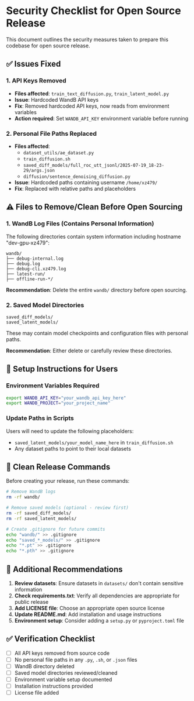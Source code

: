 # Security Checklist for Open Source Release

This document outlines the security measures taken to prepare this codebase for open source release.

## ✅ Issues Fixed

### 1. API Keys Removed
- **Files affected**: `train_text_diffusion.py`, `train_latent_model.py`
- **Issue**: Hardcoded WandB API keys
- **Fix**: Removed hardcoded API keys, now reads from environment variables
- **Action required**: Set `WANDB_API_KEY` environment variable before running

### 2. Personal File Paths Replaced
- **Files affected**: 
  - `dataset_utils/ae_dataset.py`
  - `train_diffusion.sh`
  - `saved_diff_models/full_roc_utt_jsonl/2025-07-19_18-23-29/args.json`
  - `diffusion/sentence_denoising_diffusion.py`
- **Issue**: Hardcoded paths containing username `/home/xz479/`
- **Fix**: Replaced with relative paths and placeholders

## ⚠️ Files to Remove/Clean Before Open Sourcing

### 1. WandB Log Files (Contains Personal Information)
The following directories contain system information including hostname "dev-gpu-xz479":
```
wandb/
├── debug-internal.log
├── debug.log
├── debug-cli.xz479.log
├── latest-run/
├── offline-run-*/
```

**Recommendation**: Delete the entire `wandb/` directory before open sourcing.

### 2. Saved Model Directories
```
saved_diff_models/
saved_latent_models/
```
These may contain model checkpoints and configuration files with personal paths.

**Recommendation**: Either delete or carefully review these directories.

## 🔧 Setup Instructions for Users

### Environment Variables Required
```bash
export WANDB_API_KEY="your_wandb_api_key_here"
export WANDB_PROJECT="your_project_name"
```

### Update Paths in Scripts
Users will need to update the following placeholders:
- `saved_latent_models/your_model_name_here` in `train_diffusion.sh`
- Any dataset paths to point to their local datasets

## 🚀 Clean Release Commands

Before creating your release, run these commands:

```bash
# Remove WandB logs
rm -rf wandb/

# Remove saved models (optional - review first)
rm -rf saved_diff_models/
rm -rf saved_latent_models/

# Create .gitignore for future commits
echo "wandb/" >> .gitignore
echo "saved_*_models/" >> .gitignore
echo "*.pt" >> .gitignore
echo "*.pth" >> .gitignore
```

## 📝 Additional Recommendations

1. **Review datasets**: Ensure datasets in `datasets/` don't contain sensitive information
2. **Check requirements.txt**: Verify all dependencies are appropriate for public release
3. **Add LICENSE file**: Choose an appropriate open source license
4. **Update README.md**: Add installation and usage instructions
5. **Environment setup**: Consider adding a `setup.py` or `pyproject.toml` file

## ✅ Verification Checklist

- [ ] All API keys removed from source code
- [ ] No personal file paths in any `.py`, `.sh`, or `.json` files
- [ ] WandB directory deleted
- [ ] Saved model directories reviewed/cleaned
- [ ] Environment variable setup documented
- [ ] Installation instructions provided
- [ ] License file added